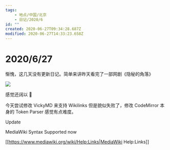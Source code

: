 ```yaml
---
tags:
    - 地点/中国/北京
    - 日记/2020/6
id: ""
created: 2020-06-27T09:34:28.687Z
modified: 2020-06-27T14:33:23.658Z
---
```

# 2020/6/27
惭愧，这几天没有更新日记。简单来讲昨天看完了一部网剧《隐秘的角落》

![](https://i.loli.net/2020/06/27/NfGj1pyShLDKF5U.jpg)  

感觉还阔以 🌝 

今天尝试修改 VickyMD 来支持 Wikilinks 但是貌似失败了，修改 CodeMirror 本身的 Token Parser 感觉有点难度。  

Update

MediaWiki Syntax Supported now

[[https://www.mediawiki.org/wiki/Help:Links|MediaWiki Help:Links]]


